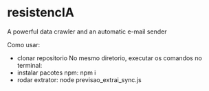 # resistencIA

A powerful data crawler and an automatic e-mail sender

Como usar:
- clonar repositorio
No mesmo diretorio, executar os comandos no terminal:
- instalar pacotes npm: npm i
- rodar extrator: node previsao_extrai_sync.js